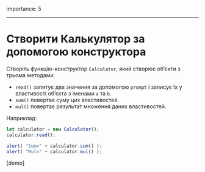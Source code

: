 importance: 5

---

# Створити Калькулятор за допомогою конструктора

Створіть функцію-конструктор `Calculator`, який створює об’єкти з трьома методами:

- `read()` запитує два значення за допомогою `prompt` і записує їх у властивості об’єкта з іменами `a` та `b`.
- `sum()` повертає суму цих властивостей.
- `mul()` повертає результат множення даних властивостей.

Наприклад:

```js
let calculator = new Calculator();
calculator.read();

alert( "Sum=" + calculator.sum() );
alert( "Mul=" + calculator.mul() );
```

[demo]
